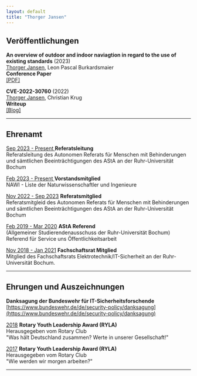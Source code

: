 ```yaml
---
layout: default
title: "Thorger Jansen"
---
```


## Veröffentlichungen

**An overview of outdoor and indoor naviagtion in regard to the use of existing standards** (2023)  
<u>Thorger Jansen</u>, Leon Pascal Burkardsmaier   
**Conference Paper**  
[[PDF]](https://hss-opus.ub.ruhr-uni-bochum.de/opus4/frontdoor/index/index/docId/10121)


**CVE-2022-30760** (2022)  
<u>Thorger Jansen</u>, Christian Krug   
**Writeup**  
[[Blog]](https://homepage.ruhr-uni-bochum.de/Christian.Krug-q97/CVE-2022-30760.html)

---

## Ehrenamt

<u>Sep 2023 - Present </u> <b>Referatsleitung</b>   
Referatsleitung des Autonomen Referats für Menschen mit Behinderungen und sämtlichen Beeinträchtigungen des
AStA an der Ruhr-Universität Bochum

<u>Feb 2023 - Present </u> <b>Vorstandsmitglied</b>  
NAWI - Liste der Naturwissenschaftler und Ingenieure

<u>Nov 2022 - Sep 2023</u> <b>Referatsmitglied</b>  
Referatsmitgleid des Autonomen Referats für Menschen mit Behinderungen und sämtlichen Beeinträchtigungen des
AStA an der Ruhr-Universität Bochum

<u>Feb 2019 - Mar 2020</u> <b>AStA Referend</b>  
(Allgemeiner Studierendenausschuss der Ruhr-Universität Bochum)  
Referend für Service uns Öffentlichkeitsarbeit
 
<u>Nov 2018 - Jan 2021</u> <b>Fachschaftsrat Mitglied</b>  
Mitglied des Fachschaftsrats Elektrotechnik/IT-Sicherheit an der Ruhr-Universität Bochum.

---

## Ehrungen und Auszeichnungen

<b>Danksagung der Bundeswehr für IT-Sicherheitsforschende</b>  
[https://www.bundeswehr.de/de/security-policy/danksagung](https://www.bundeswehr.de/de/security-policy/danksagung)

<u>2018</u> <b>Rotary Youth Leadership Award (RYLA)</b>  
Herausgegeben vom Rotary Club  
"Was hält Deutschland zusammen? Werte in unserer Gesellschaft!"

<u>2017</u> <b>Rotary Youth Leadership Award (RYLA)</b>  
Herausgegeben vom Rotary Club  
"Wie werden wir morgen arbeiten?"

---